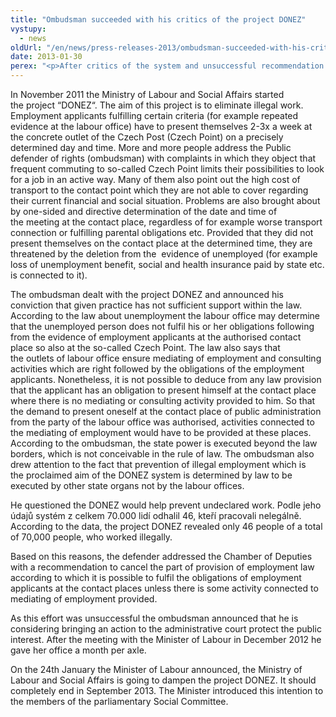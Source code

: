 ```yaml
---
title: "Ombudsman succeeded with his critics of the project DONEZ"
vystupy:
  - news
oldUrl: "/en/news/press-releases-2013/ombudsman-succeeded-with-his-critics-of-the-project-donez/"
date: 2013-01-30
perex: "<p>After critics of the system and unsuccessful recommendation addressed to the Chamber of Deputies to cancel the part of provision of employment law the ombudsman announced he was considering bringing an action to the administrative court protect the public interest. On the 24th January the Minister of Labour announced, the Ministry of Labour and Social Affairs is going to dampen the project.</p>"
---
```


<!-- imported from the old website -->

<p>In November 2011 the Ministry of Labour and Social Affairs started the project “DONEZ“. The aim of this project is to eliminate illegal work. Employment applicants fulfilling certain criteria (for example repeated evidence at the labour office) have to present themselves 2-3x a week at the concrete outlet of the Czech Post (Czech Point) on a precisely determined day and time. More and more people address the Public defender of rights (ombudsman) with complaints in which they object that frequent commuting to so-called Czech Point limits their possibilities to look for a job in an active way. Many of them also point out the high cost of transport to the contact point which they are not able to cover regarding their current financial and social situation. Problems are also brought about by one-sided and directive determination of the date and time of the meeting at the contact place, regardless of for example worse transport connection or fulfilling parental obligations etc. Provided that they did not present themselves on the contact place at the determined time, they are threatened by the deletion from the  evidence of unemployed (for example loss of unemployment benefit, social and health insurance paid by state etc. is connected to it).  </p><p>The ombudsman dealt with the project DONEZ and announced his conviction that given practice has not sufficient support within the law. According to the law about unemployment the labour office may determine that the unemployed person does not fulfil his or her obligations following from the evidence of employment applicants at the authorised contact place so also at the so-called Czech Point. The law also says that the outlets of labour office ensure mediating of employment and consulting activities which are right followed by the obligations of the employment applicants. Nonetheless, it is not possible to deduce from any law provision that the applicant has an obligation to present himself at the contact place where there is no mediating or consulting activity provided to him. So that the demand to present oneself at the contact place of public administration from the party of the labour office was authorised, activities connected to the mediating of employment would have to be provided at these places. According to the ombudsman, the state power is executed beyond the law borders, which is not conceivable in the rule of law. The ombudsman also drew attention to the fact that prevention of illegal employment which is the proclaimed aim of the DONEZ system is determined by law to be executed by other state organs not by the labour offices.  </p><p>He questioned the DONEZ would help prevent undeclared work. Podle jeho údajů systém z celkem 70.000 lidí odhalil 46, kteří pracovali nelegálně. According to the data, the project DONEZ revealed only 46 people of a total of 70,000 people, who worked illegally.</p><p>Based on this reasons, the defender addressed the Chamber of Deputies with a recommendation to cancel the part of provision of employment law according to which it is possible to fulfil the obligations of employment applicants at the contact places unless there is some activity connected to mediating of employment provided.</p><p>As this effort was unsuccessful the ombudsman announced that he is considering bringing an action to the administrative court protect the public interest. After the meeting with the Minister of Labour in December 2012 he gave her office a month per axle.</p><p>On the 24th January the Minister of Labour announced, the Ministry of Labour and Social Affairs is going to dampen the project DONEZ. It should completely end in September 2013. The Minister introduced this intention to the members of the parliamentary Social Committee.</p>
